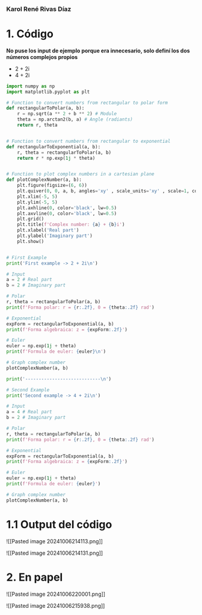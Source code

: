 ### Karol René Rivas Díaz

# 1. Código
**No puse los input de ejemplo porque era innecesario, solo definí los dos números complejos propios**
- 2 + 2i
- 4 + 2i 

```python
import numpy as np
import matplotlib.pyplot as plt 

# Function to convert numbers from rectangular to polar form 
def rectangularToPolar(a, b):
    r = np.sqrt(a ** 2 + b ** 2) # Module
    theta = np.arctan2(b, a) # Angle (radiants)
    return r, theta


# Function to convert numbers from rectangular to exponential
def rectangularToExponential(a, b):
    r, theta = rectangularToPolar(a, b)
    return r * np.exp(1j * theta)


# Function to plot complex numbers in a cartesian plane
def plotComplexNumber(a, b):
    plt.figure(figsize=(6, 6))
    plt.quiver(0, 0, a, b, angles='xy' , scale_units='xy' , scale=1, color='r')
    plt.xlim(-5, 5)
    plt.ylim(-5, 5)
    plt.axhline(0, color='black', lw=0.5)
    plt.axvline(0, color='black', lw=0.5)
    plt.grid()
    plt.title(f'Complex number: {a} + {b}i')
    plt.xlabel('Real part')
    plt.ylabel('Imaginary part')
    plt.show()


# First Example
print('First example -> 2 + 2i\n')

# Input
a = 2 # Real part
b = 2 # Imaginary part

# Polar
r, theta = rectangularToPolar(a, b)
print(f'Forma polar: r = {r:.2f}, 0 = {theta:.2f} rad')

# Exponential
expForm = rectangularToExponential(a, b)
print(f'Forma algebraica: z = {expForm:.2f}')

# Euler
euler = np.exp(1j + theta)
print(f'Formula de euler: {euler}\n')

# Graph complex number
plotComplexNumber(a, b)

print('----------------------------\n')

# Second Example
print('Second example -> 4 + 2i\n')

# Input
a = 4 # Real part
b = 2 # Imaginary part

# Polar
r, theta = rectangularToPolar(a, b)
print(f'Forma polar: r = {r:.2f}, 0 = {theta:.2f} rad')

# Exponential
expForm = rectangularToExponential(a, b)
print(f'Forma algebraica: z = {expForm:.2f}')

# Euler
euler = np.exp(1j + theta)
print(f'Formula de euler: {euler}')

# Graph complex number
plotComplexNumber(a, b)
```

# 1.1 Output del código
![[Pasted image 20241006214113.png]]

![[Pasted image 20241006214131.png]]

# 2. En papel
![[Pasted image 20241006220001.png]]

![[Pasted image 20241006215938.png]]